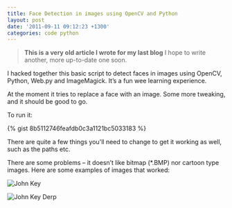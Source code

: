 ```yaml
---
title: Face Detection in images using OpenCV and Python
layout: post
date: '2011-09-11 09:12:23 +1300'
categories: code python
---
```


> **This is a very old article I wrote for my last blog** I hope to write another, more up-to-date one soon.

I hacked together this basic script to detect faces in images using OpenCV, Python, Web.py and ImageMagick. It’s a fun wee learning experience.

At the moment it tries to replace a face with an image. Some more tweaking, and it should be good to go. 

To run it:

{% gist 8b5112746feafdb0c3a1121bc5033183 %}

There are quite a few things you'll need to change to get it working as well, such as the paths etc.

There are some problems – it doesn’t like bitmap (*.BMP) nor cartoon type images. Here are some examples of images that worked:

![John Key](https://i.imgur.com/g2SpDS1.png)



![John Key Derp](https://i.imgur.com/pdwr7zI.png)